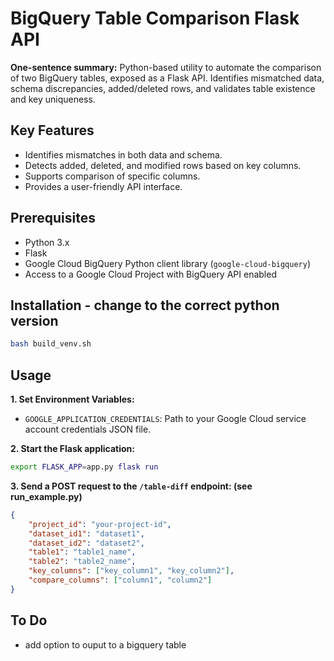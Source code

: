 # BigQuery Table Comparison Flask API  

**One-sentence summary:** Python-based utility to automate the comparison of two BigQuery tables, exposed as a Flask API. Identifies mismatched data, schema discrepancies, added/deleted rows, and validates table existence and key uniqueness.


## Key Features

* Identifies mismatches in both data and schema.
* Detects added, deleted, and modified rows based on key columns.
* Supports comparison of specific columns.
* Provides a user-friendly API interface.

## Prerequisites

* Python 3.x 
* Flask
* Google Cloud BigQuery Python client library (`google-cloud-bigquery`)
* Access to a Google Cloud Project with BigQuery API enabled

## Installation - change to the correct python version

```bash
bash build_venv.sh 
```
## Usage

**1. Set Environment Variables:**

   * `GOOGLE_APPLICATION_CREDENTIALS`: Path to your Google Cloud service account credentials JSON file.

**2. Start the Flask application:**

   ```bash
   export FLASK_APP=app.py flask run
```
**3. Send a POST request to the `/table-diff` endpoint: (see run_example.py)**

```json
{
    "project_id": "your-project-id",
    "dataset_id1": "dataset1",
    "dataset_id2": "dataset2",
    "table1": "table1_name",
    "table2": "table2_name",
    "key_columns": ["key_column1", "key_column2"],
    "compare_columns": ["column1", "column2"]
}
```
## To Do
* add option to ouput to a bigquery table

